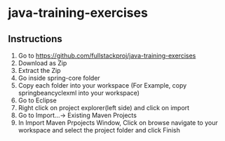 # java-training-exercises
## Instructions
1. Go to https://github.com/fullstackproj/java-training-exercises
2. Download as Zip
3. Extract the Zip
4. Go inside spring-core folder
5. Copy each folder into your workspace (For Example, copy springbeancyclexml into your workspace)
6. Go to Eclipse
7. Right click on project explorer(left side) and click on import
8. Go to Import...-> Existing Maven Projects
9. In Import Maven Prpojects Window, Click on browse navigate to your workspace and select the project folder and click Finish 
